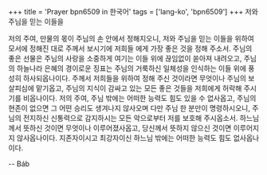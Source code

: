 +++
title = 'Prayer bpn6509 in 한국어'
tags = ['lang-ko', 'bpn6509']
+++
저와 주님을 믿는 이들을

저의 주여, 만물의 몫이 주님의 손 안에서 정해지오니, 저와 주님을 믿는 이들을 위하여 모서에 정해진 대로 주께서 보시기에 저희들 에게 가장 좋은 것을 정해 주소서.
주님의 좋은 선물은 주님의 사랑을 소중하게 여기는 이들 위에 끊임없이 쏟아져 내려오고, 주님의 하늘나라 은혜의 경이로운 징표는 주님의 거룩하신 일체성을 인식하는 이들 위에 풍성히 하사되옵나이다. 주께서 저희들을 위하여 정해 주신 것이라면 무엇이나 주님의 보살피심에 맡기옵고, 주님의 지식이 감싸고 있는 모든 좋은 것들을 저희에게 허락해 주시기를 비옵나이다. 저의 주여, 주님 밖에는 어떠한 능력도 힘도 있을 수 없사옵고, 주님의 현존이 없으면 그 어떤 승리도 생겨나지 않사오며 다만 주님 한 분만이 명령하시오니, 주님의 전지하신 신통력으로 감지하시는 모든 악으로부터 저를 보호해 주시옵소서. 하느님께서 뜻하신 것이면 무엇이나 이루어졌사옵고, 당신께서 뜻하지 않으신 것이면 이루어지지 않사옵나이다.
지존자이시고 최강자이신 하느님 밖에는 어떠한 능력도 힘도 없사옵나이다.

-- Báb
